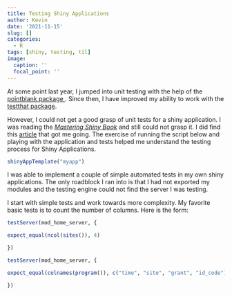 ```yaml
---
title: Testing Shiny Applications
author: Kevin
date: '2021-11-15'
slug: []
categories:
  - R
tags: [shiny, testing, til]
image:
  caption: ''
  focal_point: ''
---
```


At some point last year, I jumped into unit testing with the help of the [pointblank package ](https://rich-iannone.github.io/pointblank/). Since then, I have improved my ability to work with the [testthat package](https://testthat.r-lib.org/). 

However, I could not get a good grasp of unit tests for a shiny application. I was reading the [*Mastering Shiny Book*](https://mastering-shiny.org/) and still could not grasp it. I did find this [article](https://shiny.rstudio.com/articles/testing-overview.html) that got me going. The exercise of running the script below and playing with the application and tests helped me understand the testing process for Shiny Applications.  
```r
shinyAppTemplate("myapp")
```

I was able to implement a couple of simple automated tests in my own shiny applications. The only roadblock I ran into is that I had not exported my modules  and the testing engine could not find the server I was testing. 


I start with simple tests and work towards more complexity.  My favorite basic tests is to count the number of columns. Here is the form:

```r
testServer(mod_home_server, {

expect_equal(ncol(sites()), 4)

})

testServer(mod_home_server, {

expect_equal(colnames(program()), c("time", "site", "grant", "id_code"))

})

```
